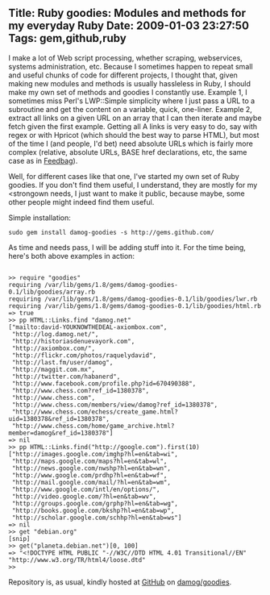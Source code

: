 Title: Ruby goodies: Modules and methods for my everyday Ruby
Date: 2009-01-03 23:27:50
Tags: gem,github,ruby
---
I make a lot of Web script processing, whether scraping, webservices, systems administration, etc. Because I sometimes happen to repeat small and useful chunks of code for different projects, I thought that, given making new modules and methods is usually hassleless in Ruby, I should make my own set of methods and goodies I constantly use. Example 1, I sometimes miss Perl's LWP::Simple simplicity where I just pass a URL to a subroutine and get the content on a variable, quick, one-liner. Example 2, extract all links on a given URL on an array that I can then iterate and maybe fetch given the first example. Getting all A links is very easy to do, say with regex or with Hpricot (which should the best way to parse HTML), but most of the time I (and people, I'd bet) need absolute URLs which is fairly more complex (relative, absolute URLs, BASE href declarations, etc, the same case as in <a href="http://axiombox.com/feedbag">Feedbag</a>).

Well, for different cases like that one, I've started my own set of Ruby goodies. If you don't find them useful, I understand, they are mostly for my <strongown</strong> needs, I just want to make it public, because maybe, some other people might indeed find them useful.

Simple installation:
<pre><code>sudo gem install damog-goodies -s http://gems.github.com/</code></pre>

As time and needs pass, I will be adding stuff into it. For the time being, here's both above examples in action:

<pre><code>
>> require "goodies"
requiring /var/lib/gems/1.8/gems/damog-goodies-0.1/lib/goodies/array.rb
requiring /var/lib/gems/1.8/gems/damog-goodies-0.1/lib/goodies/lwr.rb
requiring /var/lib/gems/1.8/gems/damog-goodies-0.1/lib/goodies/html.rb
=> true
>> pp HTML::Links.find "damog.net"
["mailto:david-YOUKNOWTHEDEAL-axiombox.com",
 "http://log.damog.net/",
 "http://historiasdenuevayork.com",
 "http://axiombox.com/",
 "http://flickr.com/photos/raquelydavid",
 "http://last.fm/user/damog",
 "http://maggit.com.mx",
 "http://twitter.com/habanerd",
 "http://www.facebook.com/profile.php?id=670490388",
 "http://www.chess.com?ref_id=1380378",
 "http://www.chess.com",
 "http://www.chess.com/members/view/damog?ref_id=1380378",
 "http://www.chess.com/echess/create_game.html?uid=1380378&ref_id=1380378",
 "http://www.chess.com/home/game_archive.html?member=damog&ref_id=1380378"]
=> nil
>> pp HTML::Links.find("http://google.com").first(10)
["http://images.google.com/imghp?hl=en&tab=wi",
 "http://maps.google.com/maps?hl=en&tab=wl",
 "http://news.google.com/nwshp?hl=en&tab=wn",
 "http://www.google.com/prdhp?hl=en&tab=wf",
 "http://mail.google.com/mail/?hl=en&tab=wm",
 "http://www.google.com/intl/en/options/",
 "http://video.google.com/?hl=en&tab=wv",
 "http://groups.google.com/grphp?hl=en&tab=wg",
 "http://books.google.com/bkshp?hl=en&tab=wp",
 "http://scholar.google.com/schhp?hl=en&tab=ws"]
=> nil
>> get "debian.org"
[snip]
>> get("planeta.debian.net")[0, 100]
=> "&lt;!DOCTYPE HTML PUBLIC "-//W3C//DTD HTML 4.01 Transitional//EN" "http://www.w3.org/TR/html4/loose.dtd"
>> 
</code></pre>

Repository is, as usual, kindly hosted at <a href="http://github.com">GitHub</a> on <a href="http://github.com/damog/goodies">damog/goodies</a>.